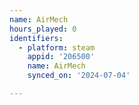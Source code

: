 ```yaml
---
name: AirMech
hours_played: 0
identifiers:
  - platform: steam
    appid: '206500'
    name: AirMech
    synced_on: '2024-07-04'

---
```

